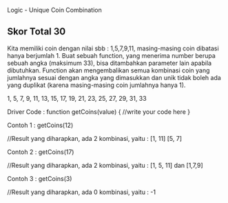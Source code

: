 Logic - Unique Coin Combination

## Skor Total 30

Kita memiliki coin dengan nilai sbb : 1,5,7,9,11, masing-masing coin dibatasi hanya berjumlah 1. Buat sebuah function, yang menerima number berupa sebuah angka (maksimum 33), bisa ditambahkan parameter lain apabila dibutuhkan. Function akan mengembalikan semua kombinasi coin yang jumlahnya sesuai dengan angka yang dimasukkan dan unik tidak boleh ada yang duplikat (karena masing-masing coin jumlahnya hanya 1).

1, 5, 7, 9, 11, 13, 15, 17, 19, 21, 23, 25, 27, 29, 31, 33

Driver Code :
function getCoins(value) {
	//write your code here
}

Contoh 1 :
getCoins(12)

//Result yang diharapkan, ada 2 kombinasi, yaitu :
[1, 11]
[5, 7]

Contoh 2 :
getCoins(17)

//Result yang diharapkan, ada 2 kombinasi, yaitu :
[1, 5, 11] dan [1,7,9]

Contoh 3 :
getCoins(3)

//Result yang diharapkan, ada 0 kombinasi, yaitu :
-1
